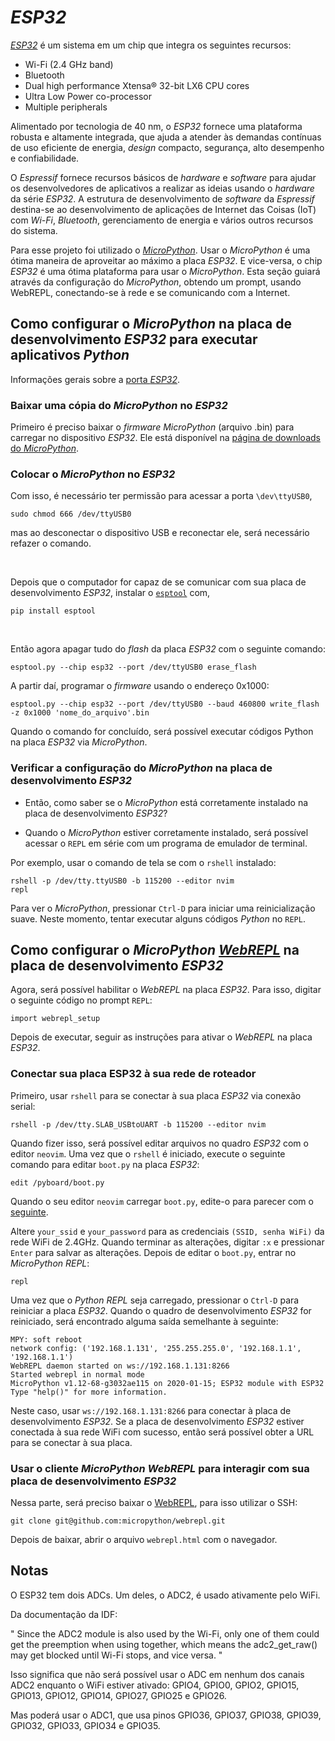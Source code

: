 # *ESP32*

[*ESP32*](https://docs.espressif.com/projects/esp-idf/en/latest/esp32/get-started/) é um sistema em um chip que integra os seguintes recursos:

- Wi-Fi (2.4 GHz band)
- Bluetooth
- Dual high performance Xtensa® 32-bit LX6 CPU cores
- Ultra Low Power co-processor
- Multiple peripherals

Alimentado por tecnologia de 40 nm, o *ESP32* fornece uma plataforma robusta e altamente integrada, que ajuda a atender às demandas contínuas de uso eficiente de energia, *design* compacto, segurança, alto desempenho e confiabilidade.

O *Espressif* fornece recursos básicos de *hardware* e *software* para ajudar os desenvolvedores de aplicativos a realizar as ideias usando o *hardware* da série *ESP32*. A estrutura de desenvolvimento de *software* da *Espressif* destina-se ao desenvolvimento de aplicações de Internet das Coisas (IoT) com *Wi-Fi*, *Bluetooth*, gerenciamento de energia e vários outros recursos do sistema.

Para esse projeto foi utilizado o [*MicroPython*](https://docs.micropython.org/en/latest/esp32/quickref.html). Usar o *MicroPython* é uma ótima maneira de aproveitar ao máximo a placa *ESP32*. E vice-versa, o chip *ESP32* é uma ótima plataforma para usar o *MicroPython*. Esta seção guiará através da configuração do *MicroPython*, obtendo um prompt, usando WebREPL, conectando-se à rede e se comunicando com a Internet.

## Como configurar o *MicroPython* na placa de desenvolvimento *ESP32* para executar aplicativos *Python*

Informações gerais sobre a [porta *ESP32*](https://docs.micropython.org/en/latest/esp32/general.html).

### Baixar uma cópia do *MicroPython* no *ESP32*

Primeiro é preciso baixar o *firmware MicroPython* (arquivo .bin) para carregar no dispositivo *ESP32*. Ele está disponível na [página de downloads do *MicroPython*](https://micropython.org/download/esp32/).

### Colocar o *MicroPython* no *ESP32*

Com isso, é necessário ter permissão para acessar a porta `\dev\ttyUSB0`,
```
sudo chmod 666 /dev/ttyUSB0 
```
mas ao desconectar o dispositivo USB e reconectar ele, será necessário refazer o comando.

<br />

Depois que o computador for capaz de se comunicar com sua placa de desenvolvimento *ESP32*, instalar o [`esptool`](https://github.com/espressif/esptool) com,
```
pip install esptool
```

<br />

Então agora apagar tudo do *flash* da placa *ESP32* com o seguinte comando:
```
esptool.py --chip esp32 --port /dev/ttyUSB0 erase_flash
```
A partir daí, programar o *firmware* usando o endereço 0x1000:
```
esptool.py --chip esp32 --port /dev/ttyUSB0 --baud 460800 write_flash -z 0x1000 'nome_do_arquivo'.bin
```
Quando o comando for concluído, será possível executar códigos Python na placa *ESP32* via *MicroPython*.

### Verificar a configuração do *MicroPython* na placa de desenvolvimento *ESP32*

- Então, como saber se o *MicroPython* está corretamente instalado na placa de desenvolvimento *ESP32*?

- Quando o *MicroPython* estiver corretamente instalado, será possível acessar o `REPL` em série com um programa de emulador de terminal.

Por exemplo, usar o comando de tela se com o `rshell` instalado:
```
rshell -p /dev/tty.ttyUSB0 -b 115200 --editor nvim 
repl
```
Para ver o *MicroPython*, pressionar `Ctrl-D` para iniciar uma reinicialização suave. Neste momento, tentar executar alguns códigos *Python* no `REPL`.

## Como configurar o *MicroPython* [*WebREPL*](https://docs.micropython.org/en/latest/esp8266/tutorial/repl.html#webrepl-a-prompt-over-wifi) na placa de desenvolvimento *ESP32*

Agora, será possível habilitar o *WebREPL* na placa *ESP32*. Para isso, digitar o seguinte código no prompt `REPL`:
```
import webrepl_setup
```
Depois de executar, seguir as instruções para ativar o *WebREPL* na placa *ESP32*.

### Conectar sua placa ESP32 à sua rede de roteador

Primeiro, usar `rshell` para se conectar à sua placa *ESP32* via conexão serial:
```
rshell -p /dev/tty.SLAB_USBtoUART -b 115200 --editor nvim
```
Quando fizer isso, será possível editar arquivos no quadro *ESP32* com o editor `neovim`.
Uma vez que o `rshell` é iniciado, execute o seguinte comando para editar `boot.py` na placa *ESP32*:
```
edit /pyboard/boot.py
```
Quando o seu editor `neovim` carregar `boot.py`, edite-o para parecer com o [seguinte](../../prog/py/boot.py).

Altere `your_ssid` e `your_password` para as credenciais `(SSID, senha WiFi)` da rede WiFi de 2.4GHz. Quando terminar as alterações, digitar `:x` e pressionar `Enter` para salvar as alterações.
Depois de editar o `boot.py`, entrar no *MicroPython REPL*:
```
repl
```
Uma vez que o *Python REPL* seja carregado, pressionar o `Ctrl-D` para reiniciar a placa *ESP32*. Quando o quadro de desenvolvimento *ESP32* for reiniciado, será encontrado alguma saída semelhante à seguinte:
```
MPY: soft reboot
network config: ('192.168.1.131', '255.255.255.0', '192.168.1.1', '192.168.1.1')
WebREPL daemon started on ws://192.168.1.131:8266
Started webrepl in normal mode
MicroPython v1.12-68-g3032ae115 on 2020-01-15; ESP32 module with ESP32
Type "help()" for more information.
```
Neste caso, usar ```ws://192.168.1.131:8266``` para conectar à placa de desenvolvimento *ESP32*. Se a placa de desenvolvimento *ESP32* estiver conectada à sua rede WiFi com sucesso, então será possível obter a URL para se conectar à sua placa.

### Usar o cliente *MicroPython WebREPL* para interagir com sua placa de desenvolvimento *ESP32*

Nessa parte, será preciso baixar o [WebREPL](https://github.com/micropython/webrepl), para isso utilizar o SSH:
```
git clone git@github.com:micropython/webrepl.git
```
Depois de baixar, abrir o arquivo `webrepl.html` com o navegador.

## Notas

O ESP32 tem dois ADCs. Um deles, o ADC2, é usado ativamente pelo WiFi. 

Da documentação da IDF: 

" Since the ADC2 module is also used by the Wi-Fi, only one of them could get the preemption when using together, which means the adc2_get_raw() may get blocked until Wi-Fi stops, and vice versa. "

Isso significa que não será possível usar o ADC em nenhum dos canais ADC2 enquanto o WiFi estiver ativado: GPIO4, GPIO0, GPIO2, GPIO15, GPIO13, GPIO12, GPIO14, GPIO27, GPIO25 e GPIO26. 

Mas poderá usar o ADC1, que usa pinos GPIO36, GPIO37, GPIO38, GPIO39, GPIO32, GPIO33, GPIO34 e GPIO35.
